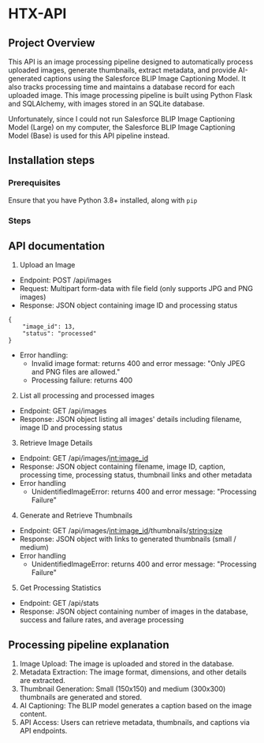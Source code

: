 # HTX-API

## Project Overview
This API is an image processing pipeline designed to automatically process uploaded images, generate thumbnails, extract metadata, and provide AI-generated captions using the Salesforce BLIP Image Captioning Model. It also tracks processing time and maintains a database record for each uploaded image. This image processing pipeline is built using Python Flask and SQLAlchemy, with images stored in an SQLite database. 

Unfortunately, since I could not run Salesforce BLIP Image Captioning Model (Large) on my computer, the Salesforce BLIP Image Captioning Model (Base) is used for this API pipeline instead. 

## Installation steps
### Prerequisites
Ensure that you have Python 3.8+ installed, along with ```pip```

### Steps


## API documentation
1. Upload an Image

- Endpoint: POST /api/images
- Request: Multipart form-data with file field (only supports JPG and PNG images)
- Response: JSON object containing image ID and processing status

```
{
    "image_id": 13,
    "status": "processed"
}
```

- Error handling:
    - Invalid image format: returns 400 and error message: "Only JPEG and PNG files are allowed."
    - Processing failure: returns 400
 
2. List all processing and processed images
- Endpoint: GET /api/images
- Response: JSON object listing all images' details including filename, image ID and processing status

3. Retrieve Image Details

- Endpoint: GET /api/images/<int:image_id>
- Response: JSON object containing filename, image ID, caption, processing time, processing status, thumbnail links and other metadata
- Error handling
    - UnidentifiedImageError: returns 400 and error message: "Processing Failure"

4. Generate and Retrieve Thumbnails

- Endpoint: GET /api/images/<int:image_id>/thumbnails/<string:size>
- Response: JSON object with links to generated thumbnails (small / medium)
- Error handling
    - UnidentifiedImageError: returns 400 and error message: "Processing Failure"

5. Get Processing Statistics

- Endpoint: GET /api/stats
- Response: JSON object containing number of images in the database, success and failure rates, and average processing 

## Processing pipeline explanation
1. Image Upload: The image is uploaded and stored in the database.
2. Metadata Extraction: The image format, dimensions, and other details are extracted.
3. Thumbnail Generation: Small (150x150) and medium (300x300) thumbnails are generated and stored.
4. AI Captioning: The BLIP model generates a caption based on the image content.
5. API Access: Users can retrieve metadata, thumbnails, and captions via API endpoints.
